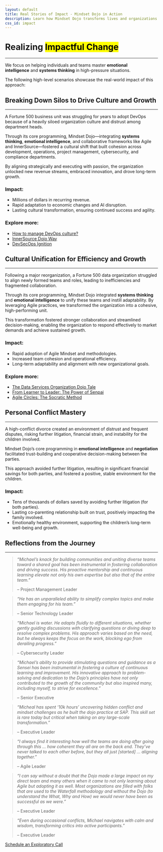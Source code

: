 ```yaml
---
layout: default
title: Real Stories of Impact - Mindset Dojo in Action
description: Learn how Mindset Dojo transforms lives and organizations through emotional intelligence, systems thinking, and collaboration. Real-world examples showcase breakthroughs in culture, leadership, and personal relationships.
css_id: impact
---
```

<main aria-label="Content">
	<h1>Realizing <mark>Impactful Change</mark></h1>
	<hr>
	<p>We focus on helping individuals and teams master <strong>emotional intelligence</strong> and <strong>systems thinking</strong> in high-pressure situations.</p>
	<p>The following high-level scenarios showcase the real-world impact of this approach:</p>
	<hgroup>
		<h2>Breaking Down Silos to Drive Culture and Growth</h2>
		<hr>
		<p>A Fortune 500 business unit was struggling for years to adopt DevOps because of a heavily siloed organization culture and distrust among department heads.</p>
		<p>Through its core programming, Mindset Dojo—integrating <strong>systems thinking</strong>, <strong>emotional intelligence</strong>, and collaborative frameworks like Agile and InnerSource—fostered a cultural shift that built cohesion across development, operations, project management, cybersecurity, and compliance departments.</p>
		<p>By aligning strategically and executing with passion, the organization unlocked new revenue streams, embraced innovation, and drove long-term growth.</p>
		<h3>Impact:</h3>
		<ul>
			<li>Millions of dollars in recurring revenue.</li>
			<li>Rapid adaptation to economic changes and AI disruption.</li>
			<li>Lasting cultural transformation, ensuring continued success and agility.</li>
		</ul>
		<h3>Explore more:</h3>
		<ul>
			<li><a href="https://www.youtube.com/watch?v=5TWsIeeYu7k">How to manage DevOps culture?</a></li>
			<li><a href="https://www.youtube.com/watch?v=fXoVm5iTSCc">InnerSource Dojo Way</a></li>
			<li><a href="https://www.youtube.com/watch?v=cTM58Rzxcbs">DevSecOps Ignition</a></li>
		</ul>
	</hgroup>
	<hgroup>
		<h2>Cultural Unification for Efficiency and Growth</h2>
		<hr>
		<p>Following a major reorganization, a Fortune 500 data organization struggled to align newly formed teams and roles, leading to inefficiencies and fragmented collaboration.</p>
		<p>Through its core programming, Mindset Dojo integrated <strong>systems thinking</strong> and <strong>emotional intelligence</strong> to unify these teams and instill adaptability. By leveraging Agile practices, we transformed the organization into a cohesive, high-performing unit.</p>
		<p>This transformation fostered stronger collaboration and streamlined decision-making, enabling the organization to respond effectively to market demands and achieve sustained growth.</p>
		<h3>Impact:</h3>
		<ul>
			<li>Rapid adoption of Agile Mindset and methodologies.</li>
			<li>Increased team cohesion and operational efficiency.</li>
			<li>Long-term adaptability and alignment with new organizational goals.</li>
		</ul>
		<h3>Explore more:</h3>
		<ul>
			<li><a href="https://community.sap.com/t5/sap-for-higher-education-and-research-blogs/from-challenges-to-transformation-the-data-services-organization-dojo-tale/ba-p/13646867">The Data Services Organization Dojo Tale</a></li>
			<li><a href="https://community.sap.com/t5/open-source-blogs/from-learner-to-leader-the-power-of-senpai/ba-p/13662823">From Learner to Leader: The Power of Senpai</a></li>
			<li><a href="https://community.sap.com/t5/sap-for-higher-education-and-research-blogs/dojo-mindset-and-agile-circles-the-socratic-method-practically-applied-to/ba-p/13678600">Agile Circles: The Socratic Method</a></li>
		</ul>
	</hgroup>
	<hgroup>
		<h2>Personal Conflict Mastery</h2>
		<hr>
		<p>A high-conflict divorce created an environment of distrust and frequent disputes, risking further litigation, financial strain, and instability for the children involved.</p>
		<p>Mindset Dojo’s core programming in <strong>emotional intelligence</strong> and <strong>negotiation</strong> facilitated trust-building and cooperative decision-making between the parties.</p>
		<p>This approach avoided further litigation, resulting in significant financial savings for both parties, and fostered a positive, stable environment for the children.</p>
		<h3>Impact:</h3>
		<ul>
			<li>Tens of thousands of dollars saved by avoiding further litigation (for both parties).</li>
			<li>Lasting co-parenting relationship built on trust, positively impacting the family involved.</li>
			<li>Emotionally healthy environment, supporting the children’s long-term well-being and growth.</li>
		</ul>
	</hgroup>
	<h2>Reflections from the Journey</h2>
	<hr>
	<section class="md-grid-2">
		<blockquote>
			<p><em>“Michael’s knack for building communities and uniting diverse teams toward a shared goal has been instrumental in fostering collaboration and driving success. His proactive mentorship and continuous learning elevate not only his own expertise but also that of the entire team.”</em></p>
			<footer>&#8211; Project Management Leader</footer>
		</blockquote>
		<blockquote>
			<p><em>“He has an unparalleled ability to simplify complex topics and make them engaging for his team.”</em></p>
			<footer>&#8211; Senior Technology Leader</footer>
		</blockquote>
		<blockquote>
			<p><em>“Michael is water. He adapts fluidly to different situations, whether gently guiding discussions with clarifying questions or diving deep to resolve complex problems. His approach varies based on the need, but he always keeps the focus on the work, blocking ego from derailing progress.”</em></p>
			<footer>&#8211; Cybersecurity Leader</footer>
		</blockquote>
		<blockquote>
			<p><em>“Michael’s ability to provide stimulating questions and guidance as a Sensei has been instrumental in fostering a culture of continuous learning and improvement. His innovative approach to problem-solving and dedication to the Dojo’s principles have not only contributed to the growth of the community but also inspired many, including myself, to strive for excellence.”</em></p>
			<footer>&#8211; Senior Executive</footer>
		</blockquote>
		<blockquote>
			<p><em>“Micheal has spent ‘10k hours’ uncovering hidden conflict and mindset challenges as he built the dojo practice at SAP. This skill set is rare today but critical when taking on any large-scale transformation.”</em></p>
			<footer>&#8211; Executive Leader</footer>
		</blockquote>
		<blockquote>
			<p><em>“I always find it interesting how well the teams are doing after going through this … how coherent they all are on the back end. They’ve never talked to each other before, but they all just [started] … aligning together.”</em></p>
			<footer>&#8211; Agile Leader</footer>
		</blockquote>
		<blockquote>
			<p><em>“I can say without a doubt that the Dojo made a large impact on my direct team and many others when it came to not only learning about Agile but adopting it as well. Most organizations are filled with folks that are used to the Waterfall methodology and without the Dojo (to understand the What, Why and How) we would never have been as successful as we were.”</em></p>
			<footer>&#8211; Executive Leader</footer>
		</blockquote>
		<blockquote>
			<p><em>“Even during occasional conflicts, Michael navigates with calm and wisdom, transforming critics into active participants.”</em></p>
			<footer>&#8211; Executive Leader</footer>
		</blockquote>
	</section>
	<a href="https://connect.mindset.dojo.center/" target="_blank">Schedule an Exploratory Call</a>
</main>